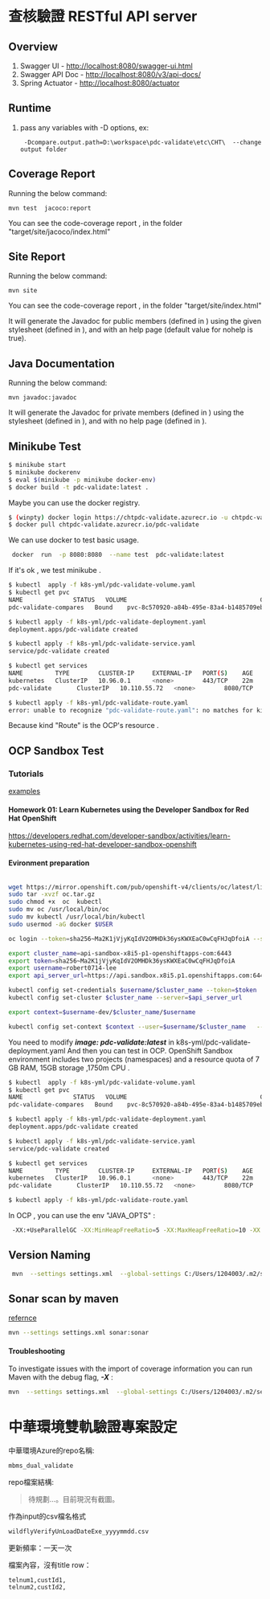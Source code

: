 # 查核驗證 RESTful API server

## Overview  

1. Swagger UI - [http://localhost:8080/swagger-ui.html](http://localhost:8080/swagger-ui.html)
2. Swagger API Doc - [http://localhost:8080/v3/api-docs/](http://localhost:8080/v3/api-docs/)
3. Spring Actuator - [http://localhost:8080/actuator](http://localhost:8080/actuator)

## Runtime

1. pass any variables with -D options, ex: 
		
		-Dcompare.output.path=D:\workspace\pdc-validate\etc\CHT\  --change output folder
## Coverage Report

Running the below command:

```
mvn test  jacoco:report
```

You can see the code-coverage report , in the folder "target/site/jacoco/index.html"

## Site Report

Running the below command:

```
mvn site
```
You can see the code-coverage report , in the folder "target/site/index.html"

It will generate the Javadoc for public members (defined in <reporting/>) using the given stylesheet (defined in <reporting/>), and with an help page (default value for nohelp is true).

## Java Documentation
Running the below command:

```
mvn javadoc:javadoc
```
It will generate the Javadoc for private members (defined in <build/>) using the stylesheet (defined in <reporting/>), and with no help page (defined in <build/>).

## Minikube Test

```bash
$ minikube start
$ minikube dockerenv
$ eval $(minikube -p minikube docker-env)
$ docker build -t pdc-validate:latest .
```

Maybe you can use the docker registry.

```bash
$ (winpty) docker login https://chtpdc-validate.azurecr.io -u chtpdc-validate
$ docker pull chtpdc-validate.azurecr.io/pdc-validate
```

We can use docker to test basic usage.

```bash
 docker  run  -p 8080:8080  --name test  pdc-validate:latest
```

If it's ok , we test minikube .

```bash
$ kubectl  apply -f k8s-yml/pdc-validate-volume.yaml
$ kubectl get pvc
NAME              STATUS   VOLUME                                     CAPACITY   ACCESS MODES   STORAGECLASS   AGE
pdc-validate-compares   Bound    pvc-8c570920-a84b-495e-83a4-b1485709eb8c   2Gi        RWO            standard       9s

$ kubectl apply -f k8s-yml/pdc-validate-deployment.yaml
deployment.apps/pdc-validate created

$ kubectl apply -f k8s-yml/pdc-validate-service.yaml
service/pdc-validate created

$ kubectl get services
NAME         TYPE        CLUSTER-IP     EXTERNAL-IP   PORT(S)    AGE
kubernetes   ClusterIP   10.96.0.1      <none>        443/TCP    22m
pdc-validate       ClusterIP   10.110.55.72   <none>        8080/TCP   7s

$ kubectl apply -f k8s-yml/pdc-validate-route.yaml
error: unable to recognize "pdc-validate-route.yaml": no matches for kind "Route" in version "route.openshift.io/v1"
```

Because  kind "Route" is the OCP's resource .


## OCP Sandbox Test

### Tutorials
[examples](https://developers.redhat.com/developer-sandbox/activities)

#### Homework 01: Learn Kubernetes using the Developer Sandbox for Red Hat OpenShift
https://developers.redhat.com/developer-sandbox/activities/learn-kubernetes-using-red-hat-developer-sandbox-openshift


#### Evironment preparation

```bash

wget https://mirror.openshift.com/pub/openshift-v4/clients/oc/latest/linux/oc.tar.gz
sudo tar -xvzf oc.tar.gz  
sudo chmod +x  oc  kubectl 
sudo mv oc /usr/local/bin/oc
sudo mv kubectl /usr/local/bin/kubectl
sudo usermod -aG docker $USER

oc login --token=sha256~Ma2K1jVjyKqIdV2OMHDk36ysKWXEaC0wCqFHJqDfoiA --server=https://api.sandbox.x8i5.p1.openshiftapps.com:6443

export cluster_name=api-sandbox-x8i5-p1-openshiftapps-com:6443
export token=sha256~Ma2K1jVjyKqIdV2OMHDk36ysKWXEaC0wCqFHJqDfoiA
export username=robert0714-lee
export api_server_url=https://api.sandbox.x8i5.p1.openshiftapps.com:6443

kubectl config set-credentials $username/$cluster_name --token=$token
kubectl config set-cluster $cluster_name --server=$api_server_url

export context=$username-dev/$cluster_name/$username

kubectl config set-context $context --user=$username/$cluster_name   --namespace=$username-dev --cluster=$cluster_name
```

You need to modify  ***image: pdc-validate:latest***   in k8s-yml/pdc-validate-deployment.yaml And then you can test in OCP.
OpenShift Sandbox environment includes two projects (namespaces) and a resource quota of 7 GB RAM, 15GB storage ,1750m  CPU . 

```bash
$ kubectl  apply -f k8s-yml/pdc-validate-volume.yaml
$ kubectl get pvc
NAME              STATUS   VOLUME                                     CAPACITY   ACCESS MODES   STORAGECLASS   AGE
pdc-validate-compares   Bound    pvc-8c570920-a84b-495e-83a4-b1485709eb8c   2Gi        RWO            standard       9s

$ kubectl apply -f k8s-yml/pdc-validate-deployment.yaml
deployment.apps/pdc-validate created

$ kubectl apply -f k8s-yml/pdc-validate-service.yaml
service/pdc-validate created

$ kubectl get services
NAME         TYPE        CLUSTER-IP     EXTERNAL-IP   PORT(S)    AGE
kubernetes   ClusterIP   10.96.0.1      <none>        443/TCP    22m
pdc-validate       ClusterIP   10.110.55.72   <none>        8080/TCP   7s

$ kubectl apply -f k8s-yml/pdc-validate-route.yaml

```
In OCP , you can use the env "JAVA_OPTS" :

```bash
 -XX:+UseParallelGC -XX:MinHeapFreeRatio=5 -XX:MaxHeapFreeRatio=10 -XX:GCTimeRatio=4
```


## Version Naming
```bash
 mvn  --settings settings.xml  --global-settings C:/Users/1204003/.m2/settings.xml clean package -Dmaven.test.skip=true -Dtmf-version=20210730.11
```

## Sonar scan by maven
[refernce](https://github.com/SonarSource/sonar-scanning-examples/blob/master/doc/jacoco.md)

```bash
mvn --settings settings.xml sonar:sonar
```

#### Troubleshooting
To investigate issues with the import of coverage information you can run Maven with the debug flag, ***-X*** :

```bash
mvn  --settings settings.xml  --global-settings C:/Users/1204003/.m2/settings.xml  -X clean verify sonar:sonar 
```

# 中華環境雙軌驗證專案設定

中華環境Azure的repo名稱:
```bash
mbms_dual_validate
```

repo檔案結構:
>待規劃...。目前現況有截圖。

作為input的csv檔名格式
```bash
wildflyVerifyUnLoadDateExe_yyyymmdd.csv
```

更新頻率：一天一次

檔案內容，沒有title row：
```
telnum1,custId1,
telnum2,custId2,
```